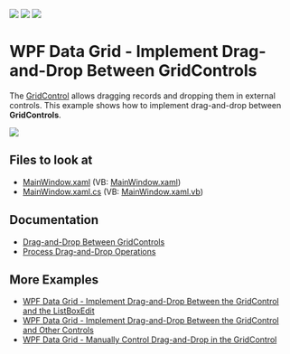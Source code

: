 <!-- default badges list -->
![](https://img.shields.io/endpoint?url=https://codecentral.devexpress.com/api/v1/VersionRange/128651334/21.1.5%2B)
[![](https://img.shields.io/badge/Open_in_DevExpress_Support_Center-FF7200?style=flat-square&logo=DevExpress&logoColor=white)](https://supportcenter.devexpress.com/ticket/details/T566656)
[![](https://img.shields.io/badge/📖_How_to_use_DevExpress_Examples-e9f6fc?style=flat-square)](https://docs.devexpress.com/GeneralInformation/403183)
<!-- default badges end -->

# WPF Data Grid - Implement Drag-and-Drop Between GridControls

The [GridControl](http://docs.devexpress.com/WPF/DevExpress.Xpf.Grid.GridControl) allows dragging records and dropping them in external controls. This example shows how to implement drag-and-drop between **GridControls**.

![](http://docs.devexpress.com/WPF/images/dragdropbetweengrids131086.gif?v=22.1)

<!-- default file list -->

## Files to look at

* [MainWindow.xaml](./CS/MainWindow.xaml) (VB: [MainWindow.xaml](./VB/MainWindow.xaml))
* [MainWindow.xaml.cs](./CS/MainWindow.xaml.cs) (VB: [MainWindow.xaml.vb](./VB/MainWindow.xaml.vb))

<!-- default file list end -->

## Documentation

* [Drag-and-Drop Between GridControls](http://docs.devexpress.com/WPF/119267/controls-and-libraries/data-grid/drag-and-drop/process-drag-and-drop/drag-and-drop-between-gridcontrols)
* [Process Drag-and-Drop Operations](http://docs.devexpress.com/WPF/400431/controls-and-libraries/data-grid/drag-and-drop/process-drag-and-drop-operations)

## More Examples

* [WPF Data Grid - Implement Drag-and-Drop Between the GridControl and the ListBoxEdit](https://github.com/DevExpress-Examples/how-to-implement-drag-and-drop-between-the-gridcontrol-and-the-listboxedit-t566433)
* [WPF Data Grid - Implement Drag-and-Drop Between the GridControl and Other Controls](https://github.com/DevExpress-Examples/how-to-implement-drag-and-drop-between-the-gridcontrol-and-other-controls-t566741)
* [WPF Data Grid - Manually Control Drag-and-Drop in the GridControl](https://github.com/DevExpress-Examples/how-to-manually-control-drag-and-drop-in-the-gridcontrol-e3921)
